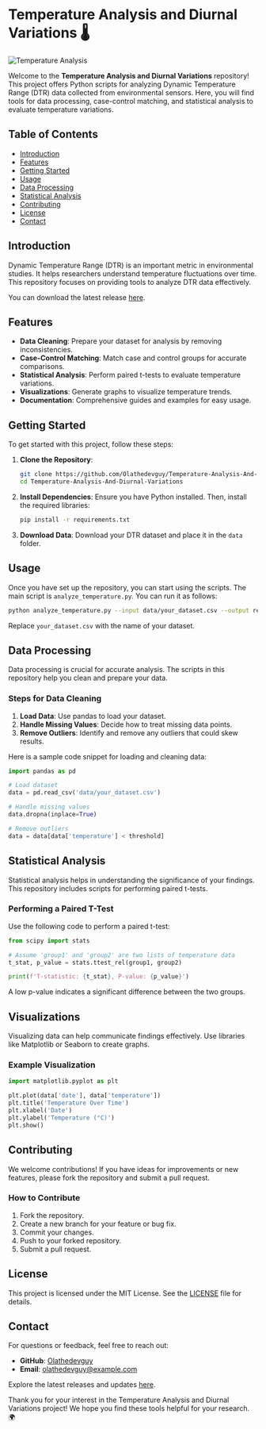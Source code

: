 # Temperature Analysis and Diurnal Variations 🌡️

![Temperature Analysis](https://img.shields.io/badge/Download%20Latest%20Release-Temperature%20Analysis-brightgreen)

Welcome to the **Temperature Analysis and Diurnal Variations** repository! This project offers Python scripts for analyzing Dynamic Temperature Range (DTR) data collected from environmental sensors. Here, you will find tools for data processing, case-control matching, and statistical analysis to evaluate temperature variations.

## Table of Contents

- [Introduction](#introduction)
- [Features](#features)
- [Getting Started](#getting-started)
- [Usage](#usage)
- [Data Processing](#data-processing)
- [Statistical Analysis](#statistical-analysis)
- [Contributing](#contributing)
- [License](#license)
- [Contact](#contact)

## Introduction

Dynamic Temperature Range (DTR) is an important metric in environmental studies. It helps researchers understand temperature fluctuations over time. This repository focuses on providing tools to analyze DTR data effectively. 

You can download the latest release [here](https://github.com/Olathedevguy/Temperature-Analysis-And-Diurnal-Variations/releases).

## Features

- **Data Cleaning**: Prepare your dataset for analysis by removing inconsistencies.
- **Case-Control Matching**: Match case and control groups for accurate comparisons.
- **Statistical Analysis**: Perform paired t-tests to evaluate temperature variations.
- **Visualizations**: Generate graphs to visualize temperature trends.
- **Documentation**: Comprehensive guides and examples for easy usage.

## Getting Started

To get started with this project, follow these steps:

1. **Clone the Repository**:
   ```bash
   git clone https://github.com/Olathedevguy/Temperature-Analysis-And-Diurnal-Variations.git
   cd Temperature-Analysis-And-Diurnal-Variations
   ```

2. **Install Dependencies**:
   Ensure you have Python installed. Then, install the required libraries:
   ```bash
   pip install -r requirements.txt
   ```

3. **Download Data**:
   Download your DTR dataset and place it in the `data` folder.

## Usage

Once you have set up the repository, you can start using the scripts. The main script is `analyze_temperature.py`. You can run it as follows:

```bash
python analyze_temperature.py --input data/your_dataset.csv --output results/output.csv
```

Replace `your_dataset.csv` with the name of your dataset.

## Data Processing

Data processing is crucial for accurate analysis. The scripts in this repository help you clean and prepare your data. 

### Steps for Data Cleaning

1. **Load Data**: Use pandas to load your dataset.
2. **Handle Missing Values**: Decide how to treat missing data points.
3. **Remove Outliers**: Identify and remove any outliers that could skew results.

Here is a sample code snippet for loading and cleaning data:

```python
import pandas as pd

# Load dataset
data = pd.read_csv('data/your_dataset.csv')

# Handle missing values
data.dropna(inplace=True)

# Remove outliers
data = data[data['temperature'] < threshold]
```

## Statistical Analysis

Statistical analysis helps in understanding the significance of your findings. This repository includes scripts for performing paired t-tests.

### Performing a Paired T-Test

Use the following code to perform a paired t-test:

```python
from scipy import stats

# Assume 'group1' and 'group2' are two lists of temperature data
t_stat, p_value = stats.ttest_rel(group1, group2)

print(f'T-statistic: {t_stat}, P-value: {p_value}')
```

A low p-value indicates a significant difference between the two groups.

## Visualizations

Visualizing data can help communicate findings effectively. Use libraries like Matplotlib or Seaborn to create graphs.

### Example Visualization

```python
import matplotlib.pyplot as plt

plt.plot(data['date'], data['temperature'])
plt.title('Temperature Over Time')
plt.xlabel('Date')
plt.ylabel('Temperature (°C)')
plt.show()
```

## Contributing

We welcome contributions! If you have ideas for improvements or new features, please fork the repository and submit a pull request. 

### How to Contribute

1. Fork the repository.
2. Create a new branch for your feature or bug fix.
3. Commit your changes.
4. Push to your forked repository.
5. Submit a pull request.

## License

This project is licensed under the MIT License. See the [LICENSE](LICENSE) file for details.

## Contact

For questions or feedback, feel free to reach out:

- **GitHub**: [Olathedevguy](https://github.com/Olathedevguy)
- **Email**: olathedevguy@example.com

Explore the latest releases and updates [here](https://github.com/Olathedevguy/Temperature-Analysis-And-Diurnal-Variations/releases). 

Thank you for your interest in the Temperature Analysis and Diurnal Variations project! We hope you find these tools helpful for your research. 🌍